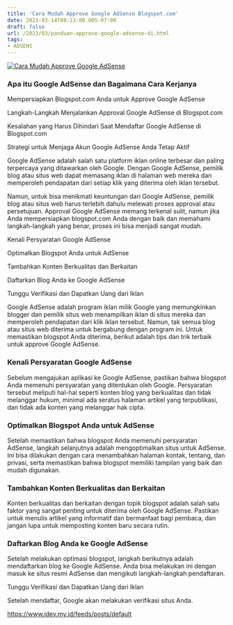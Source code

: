 ```yaml
---
title: 'Cara Mudah Approve Google AdSense Blogspot.com'
date: 2023-03-14T08:13:00.005-07:00
draft: false
url: /2023/03/panduan-approve-google-adsense-di.html
tags: 
- ADSENS
---
```


[![Cara Mudah Approve Google AdSense](https://blogger.googleusercontent.com/img/b/R29vZ2xl/AVvXsEhA4D2ZKhT0YGqFxDFl-bwDAvxcvONW9c_KLhOyR9XGV4HPCpjhmF0D7BERSukE2_DBTxiwT-7mdIUX-SCKK3swzojrgOqudp3s8Q1Ss5BUD5UGQHkmkg63HL5vjZG7h4UkjeIhtxpvXEv6QhrsthFR0Al9fXFjC6bGjhENTIGsh-NprfalcTPj-xyl1A/w640-h336/Cara%20Mudah%20Approve%20Google%20AdSense.webp)](https://blogger.googleusercontent.com/img/b/R29vZ2xl/AVvXsEhA4D2ZKhT0YGqFxDFl-bwDAvxcvONW9c_KLhOyR9XGV4HPCpjhmF0D7BERSukE2_DBTxiwT-7mdIUX-SCKK3swzojrgOqudp3s8Q1Ss5BUD5UGQHkmkg63HL5vjZG7h4UkjeIhtxpvXEv6QhrsthFR0Al9fXFjC6bGjhENTIGsh-NprfalcTPj-xyl1A/s1200/Cara%20Mudah%20Approve%20Google%20AdSense.webp)

  

### Apa itu Google AdSense dan Bagaimana Cara Kerjanya

Mempersiapkan Blogspot.com Anda untuk Approve Google AdSense

Langkah-Langkah Menjalankan Approval Google AdSense di Blogspot.com

Kesalahan yang Harus Dihindari Saat Mendaftar Google AdSense di Blogspot.com

Strategi untuk Menjaga Akun Google AdSense Anda Tetap Aktif

Google AdSense adalah salah satu platform iklan online terbesar dan paling terpercaya yang ditawarkan oleh Google. Dengan Google AdSense, pemilik blog atau situs web dapat memasang iklan di halaman web mereka dan memperoleh pendapatan dari setiap klik yang diterima oleh iklan tersebut.

  

Namun, untuk bisa menikmati keuntungan dari Google AdSense, pemilik blog atau situs web harus terlebih dahulu melewati proses approval atau persetujuan. Approval Google AdSense memang terkenal sulit, namun jika Anda mempersiapkan blogspot.com Anda dengan baik dan memahami langkah-langkah yang benar, proses ini bisa menjadi sangat mudah.

  

Kenali Persyaratan Google AdSense

Optimalkan Blogspot Anda untuk AdSense

Tambahkan Konten Berkualitas dan Berkaitan

Daftarkan Blog Anda ke Google AdSense

Tunggu Verifikasi dan Dapatkan Uang dari Iklan

  

Google AdSense adalah program iklan milik Google yang memungkinkan blogger dan pemilik situs web menampilkan iklan di situs mereka dan memperoleh pendapatan dari klik iklan tersebut. Namun, tak semua blog atau situs web diterima untuk bergabung dengan program ini. Untuk memastikan blogspot Anda diterima, berikut adalah tips dan trik terbaik untuk approve Google AdSense.

  

  

  

### Kenali Persyaratan Google AdSense

  

Sebelum mengajukan aplikasi ke Google AdSense, pastikan bahwa blogspot Anda memenuhi persyaratan yang ditentukan oleh Google. Persyaratan tersebut meliputi hal-hal seperti konten blog yang berkualitas dan tidak melanggar hukum, minimal ada seratus halaman artikel yang terpublikasi, dan tidak ada konten yang melanggar hak cipta.

  

  

  

### Optimalkan Blogspot Anda untuk AdSense

  

Setelah memastikan bahwa blogspot Anda memenuhi persyaratan AdSense, langkah selanjutnya adalah mengoptimalkan situs untuk AdSense. Ini bisa dilakukan dengan cara menambahkan halaman kontak, tentang, dan privasi, serta memastikan bahwa blogspot memiliki tampilan yang baik dan mudah digunakan.

  

  

  

### Tambahkan Konten Berkualitas dan Berkaitan

  

Konten berkualitas dan berkaitan dengan topik blogspot adalah salah satu faktor yang sangat penting untuk diterima oleh Google AdSense. Pastikan untuk menulis artikel yang informatif dan bermanfaat bagi pembaca, dan jangan lupa untuk memposting konten baru secara rutin.

  

  

  

### Daftarkan Blog Anda ke Google AdSense

  

Setelah melakukan optimasi blogspot, langkah berikutnya adalah mendaftarkan blog ke Google AdSense. Anda bisa melakukan ini dengan masuk ke situs resmi AdSense dan mengikuti langkah-langkah pendaftaran.

  

Tunggu Verifikasi dan Dapatkan Uang dari Iklan

  

Setelah mendaftar, Google akan melakukan verifikasi situs Anda.

https://www.idev.my.id/feeds/posts/default